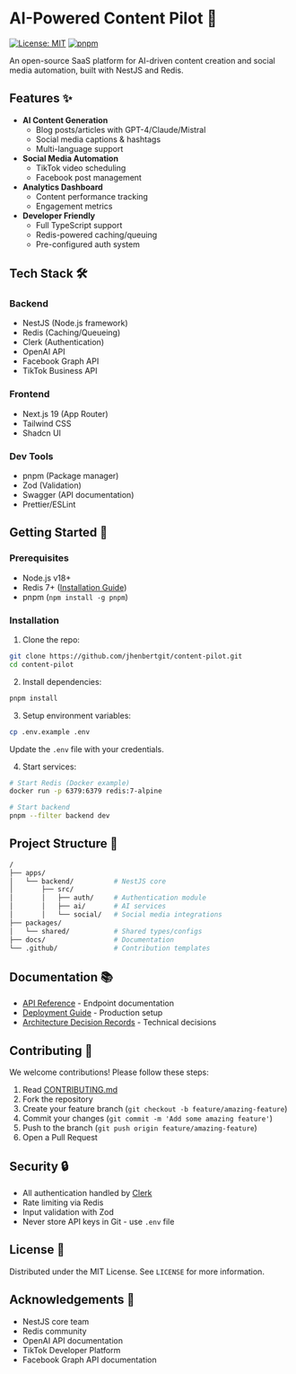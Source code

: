 # AI-Powered Content Pilot 🚀

[![License: MIT](https://img.shields.io/badge/License-MIT-blue.svg)](https://opensource.org/licenses/MIT)
[![pnpm](https://img.shields.io/badge/maintained%20with-pnpm-cc69b4.svg)](https://pnpm.io/)

An open-source SaaS platform for AI-driven content creation and social media automation, built with NestJS and Redis.

## Features ✨

- **AI Content Generation**
  - Blog posts/articles with GPT-4/Claude/Mistral
  - Social media captions & hashtags
  - Multi-language support
- **Social Media Automation**
  - TikTok video scheduling
  - Facebook post management
- **Analytics Dashboard**
  - Content performance tracking
  - Engagement metrics
- **Developer Friendly**
  - Full TypeScript support
  - Redis-powered caching/queuing
  - Pre-configured auth system

## Tech Stack 🛠️

### Backend

- NestJS (Node.js framework)
- Redis (Caching/Queueing)
- Clerk (Authentication)
- OpenAI API
- Facebook Graph API
- TikTok Business API

### Frontend

- Next.js 19 (App Router)
- Tailwind CSS
- Shadcn UI

### Dev Tools

- pnpm (Package manager)
- Zod (Validation)
- Swagger (API documentation)
- Prettier/ESLint

## Getting Started 🚦

### Prerequisites

- Node.js v18+
- Redis 7+ ([Installation Guide](https://redis.io/docs/install/))
- pnpm (`npm install -g pnpm`)

### Installation

1. Clone the repo:

```bash
git clone https://github.com/jhenbertgit/content-pilot.git
cd content-pilot
```

2. Install dependencies:

```bash
pnpm install
```

3. Setup environment variables:

```bash
cp .env.example .env
```

Update the `.env` file with your credentials.

4. Start services:

```bash
# Start Redis (Docker example)
docker run -p 6379:6379 redis:7-alpine

# Start backend
pnpm --filter backend dev
```

## Project Structure 📂

```bash
/
├── apps/
│   └── backend/          # NestJS core
│       ├── src/
│       │   ├── auth/     # Authentication module
│       │   ├── ai/       # AI services
│       │   └── social/   # Social media integrations
├── packages/
│   └── shared/           # Shared types/configs
├── docs/                 # Documentation
└── .github/              # Contribution templates
```

## Documentation 📚

- [API Reference](docs/API.md) - Endpoint documentation
- [Deployment Guide](docs/DEPLOYMENT.md) - Production setup
- [Architecture Decision Records](docs/ADR/) - Technical decisions

## Contributing 🤝

We welcome contributions! Please follow these steps:

1. Read [CONTRIBUTING.md](.github/CONTRIBUTING.md)
2. Fork the repository
3. Create your feature branch (`git checkout -b feature/amazing-feature`)
4. Commit your changes (`git commit -m 'Add some amazing feature'`)
5. Push to the branch (`git push origin feature/amazing-feature`)
6. Open a Pull Request

## Security 🔒

- All authentication handled by [Clerk](https://clerk.dev)
- Rate limiting via Redis
- Input validation with Zod
- Never store API keys in Git - use `.env` file

## License 📄

Distributed under the MIT License. See `LICENSE` for more information.

## Acknowledgements 🙏

- NestJS core team
- Redis community
- OpenAI API documentation
- TikTok Developer Platform
- Facebook Graph API documentation
